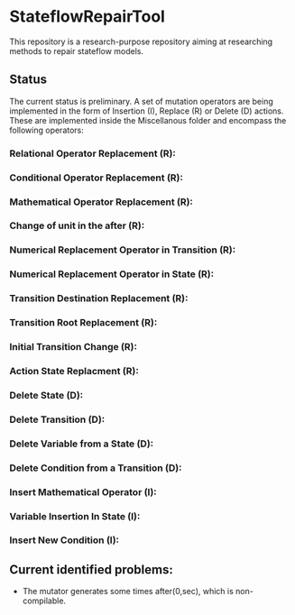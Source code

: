 # StateflowRepairTool

This repository is a research-purpose repository aiming at researching methods to repair stateflow models. 

## Status

The current status is preliminary. A set of mutation operators are being implemented in the form of Insertion (I), Replace (R) or Delete (D) actions. These are implemented inside the Miscellanous folder and encompass the following operators:

### Relational Operator Replacement (R):

### Conditional Operator Replacement (R):

### Mathematical Operator Replacement (R):

### Change of unit in the after (R):

### Numerical Replacement Operator in Transition (R):

### Numerical Replacement Operator in State (R):

### Transition Destination Replacement (R):

### Transition Root Replacement (R):

### Initial Transition Change (R):

### Action State Replacment (R):

### Delete State (D):

### Delete Transition (D):

### Delete Variable from a State (D):

### Delete Condition from a Transition (D):

### Insert Mathematical Operator (I):

### Variable Insertion In State (I):

### Insert New Condition (I):

## Current identified problems:

* The mutator generates some times after(0,sec), which is non-compilable.
